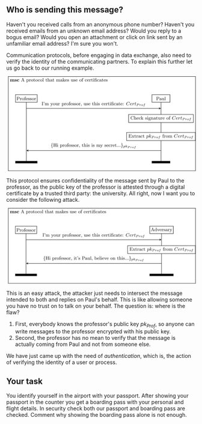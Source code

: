 ## Who is sending this message? 

Haven't you received calls from an anonymous phone number? Haven't you received emails from an unknown email address? Would you reply to a bogus email? Would you open an attachment or click on link sent by an unfamiliar email address? I'm sure you won't. 

Communication protocols, before engaging in data exchange, also need to verify the identity of the communicating partners. To explain this further let us go back to our running example. 

![GitHub Logo](./images/msc-charts/incomplete-protocol-with-certificate.jpg)

This protocol ensures confidentiality of the message sent by Paul to the professor, as the public key of the professor is attested through a digital certificate by a trusted third party: the university. All right, now I want you to consider the following attack. 

![GitHub Logo](./images/msc-charts/attack-incomplete-protocol-with-certificate.jpg)

This is an easy attack, the attacker just needs to intersect the message intended to both and replies on Paul's behalf. This is like allowing someone you have no trust on to talk on your behalf. The question is: where is the flaw? 

1. First, everybody knows the professor's public key $pk_{Prof}$, so anyone can write messages to the professor encrypted with his public key.
2. Second, the professor has no mean to verify that the message is actually coming from Paul and not from someone else.  

We have just came up with the need of *authentication*, which is, the action of verifying the identity of a user or process. 

## Your task

You identify yourself in the airport with your passport. After showing your passport in the counter you get a boarding pass with your personal and flight details. In security check both our passport and boarding pass are checked. Comment why showing the boarding pass alone is not enough. 



